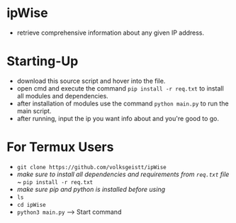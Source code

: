 # ipWise
- retrieve comprehensive information about any given IP address.
# Starting-Up
- download this source script and hover into the file.
- open cmd and execute the command `pip install -r req.txt` to install all modules and dependencies.
- after installation of modules use the command `python main.py` to run the main script.
- after running, input the ip you want info about and you're good to go.
# For Termux Users
- `git clone https://github.com/volksgeistt/ipWise`
- *make sure to install all dependencies and requirements from `req.txt` file*
~ `pip install -r req.txt`
- *make sure pip and python is installed before using*
- `ls`
- `cd ipWise`
- `python3 main.py` --> Start command
